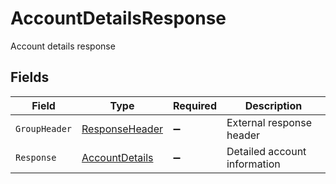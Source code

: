 # AccountDetailsResponse

Account details response


## Fields

| Field                                                   | Type                                                    | Required                                                | Description                                             |
| ------------------------------------------------------- | ------------------------------------------------------- | ------------------------------------------------------- | ------------------------------------------------------- |
| `GroupHeader`                                           | [ResponseHeader](../../models/shared/ResponseHeader.md) | :heavy_minus_sign:                                      | External response header                                |
| `Response`                                              | [AccountDetails](../../models/shared/AccountDetails.md) | :heavy_minus_sign:                                      | Detailed account information                            |
